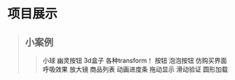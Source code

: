 # 项目展示
> ## 小案例
>> <a href="./小球.html" style="text-decoration: none;">小球</a>
>> <a href="./幽灵按钮.html" style="text-decoration: none;">幽灵按钮</a>
>> <a href="./3d盒子.html" style="text-decoration: none;">3d盒子</a>
>><a href="./菜鸟网的transform.html" style="text-decoration: none;">各种transform！</a>
>><a href="./button.html" style="text-decoration: none;">按钮</a>
>><a href="./button3.html" style="text-decoration: none;">泡泡按钮</a>
>><a href="./仿购买界面.html" style="text-decoration: none;">仿购买界面</a>
>><a href="./canvas-呼吸效果.html" style="text-decoration: none;">呼吸效果</a>
>><a href="./作业放大镜.html" style="text-decoration: none;">放大镜</a>
>><a href="./商品列表.html" style="text-decoration: none;">商品列表</a>
>><a href="./动画进度条.html" style="text-decoration: none;">动画进度条</a>
>><a href="./拖动显示.html" style="text-decoration: none;">拖动显示</a>
>><a href="./滑动验证.html" style="text-decoration: none;">滑动验证</a>
>><a href="./canvas-loading.html" style="text-decoration: none;">圆形加载</a>